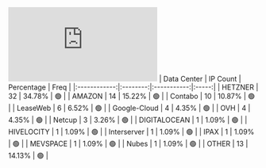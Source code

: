 ![Diagramm](https://github.com/obajay/StateSync-snapshots/blob/main/Projects/Oraichain/1/README.md)
| Data Center | IP Count | Percentage | Freq |
|:------------:|:--------:|:-----------:|:-----:|
| HETZNER | 32 | 34.78% | 🟢 |
| AMAZON | 14 | 15.22% | 🟢 |
| Contabo | 10 | 10.87% | 🟢 |
| LeaseWeb | 6 | 6.52% | 🟢 |
| Google-Cloud | 4 | 4.35% | 🟢 |
| OVH | 4 | 4.35% | 🟢 |
| Netcup | 3 | 3.26% | 🟢 |
| DIGITALOCEAN | 1 | 1.09% | 🟢 |
| HIVELOCITY | 1 | 1.09% | 🟢 |
| Interserver | 1 | 1.09% | 🟢 |
| IPAX | 1 | 1.09% | 🟢 |
| MEVSPACE | 1 | 1.09% | 🟢 |
| Nubes | 1 | 1.09% | 🟢 |
| OTHER | 13 | 14.13% | 🟢 |